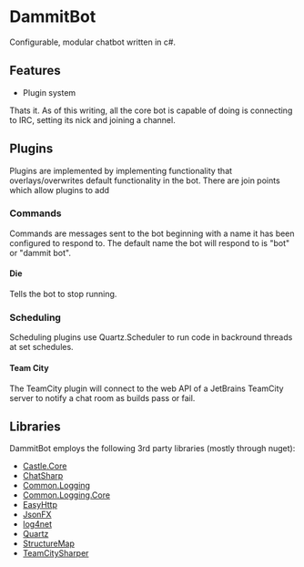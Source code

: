 # DammitBot

Configurable, modular chatbot written in c#.

## Features

- Plugin system

Thats it.  As of this writing, all the core bot is capable of doing is connecting to IRC, setting its nick and joining a channel.

## Plugins

Plugins are implemented by implementing functionality that overlays/overwrites default functionality in the bot.  There are join points which allow plugins to add

### Commands

Commands are messages sent to the bot beginning with a name it has been configured to respond to.  The default name the bot will respond to is "bot" or "dammit bot".

#### Die

Tells the bot to stop running.

### Scheduling

Scheduling plugins use Quartz.Scheduler to run code in backround threads at set schedules.

#### Team City

The TeamCity plugin will connect to the web API of a JetBrains TeamCity server to notify a chat room as builds pass or fail.

## Libraries

DammitBot employs the following 3rd party libraries (mostly through nuget):

- [Castle.Core](https://www.nuget.org/packages/Castle.Core/)
- [ChatSharp](https://www.nuget.org/packages/ChatSharp/)
- [Common.Logging](https://www.nuget.org/packages/Common.Logging/)
- [Common.Logging.Core](https://www.nuget.org/packages/Common.Logging.Core/)
- [EasyHttp](https://www.nuget.org/packages/EasyHttp/)
- [JsonFX](https://www.nuget.org/packages/JsonFx/)
- [log4net](https://www.nuget.org/packages/log4net/)
- [Quartz](https://www.nuget.org/packages/Quartz/)
- [StructureMap](https://www.nuget.org/packages/StructureMap/)
- [TeamCitySharper](https://www.nuget.org/packages/TeamCitySharper/)
